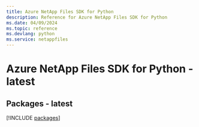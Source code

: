 ```yaml
---
title: Azure NetApp Files SDK for Python
description: Reference for Azure NetApp Files SDK for Python
ms.date: 04/09/2024
ms.topic: reference
ms.devlang: python
ms.service: netappfiles
---
```

# Azure NetApp Files SDK for Python - latest
## Packages - latest
[!INCLUDE [packages](netapp-files-index.md)]